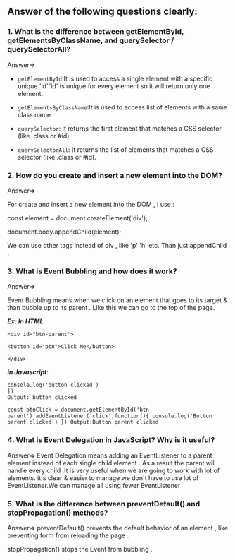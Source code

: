 ## Answer of the following questions clearly:

### 1. What is the difference between **getElementById, getElementsByClassName, and querySelector / querySelectorAll**?

Answer=>

- `getElementById`:It is used to access a single element with a specific unique 'id'.'id' is unique for every element so it will return only one element.

- `getElementsByClassName`:It is used to access list of elements with a same class name.

- `querySelector`: It returns the first element that matches a CSS selector (like .class or #id).

- `querySelectorAll`: It returns the list of elements that matches a CSS selector (like .class or #id).

### 2. How do you **create and insert a new element into the DOM**?

Answer=>

For create and insert a new element into the DOM , I use :

const element = document.createElement('div');

document.body.appendChild(element);

We can use other tags instead of div , like 'p' 'h' etc. Than just appendChild .

### 3. What is **Event Bubbling** and how does it work?

Answer=>

Event Bubbling means when we click on an element that goes to its target & than bubble up to its parent . Like this we can go to the top of the page.

**_Ex: In HTML_**:

```
<div id="btn-parent">

<button id="btn">Click Me</button>

</div>
```

**_in Javascript_**:

```const btnClick = document.getElementById('btn').addEventListener('click',function(){
console.log('button clicked')
})
Output: button clicked
```

`const btnClick = document.getElementById('btn-parent').addEventListener('click',function(){
console.log('Button parent clicked')
})
Output:Button parent clicked`

### 4. What is **Event Delegation** in JavaScript? Why is it useful?

Answer=>
Event Delegation means adding an EventListener to a parent element instead of each single child element . As a result the parent will handle every child .It is very useful when we are going to work with lot of elements. it's clear & easier to manage we don't have to use lot of EventListener.We can manage all using fewer EventListener

### 5. What is the difference between **preventDefault() and stopPropagation()** methods?

Answer=>
preventDefault() prevents the default behavior of an element , like preventing form from reloading the page .

stopPropagation() stops the Event from bubbling .
